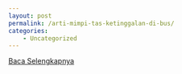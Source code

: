 ```yaml
---
layout: post
permalink: /arti-mimpi-tas-ketinggalan-di-bus/
categories:
    - Uncategorized
---
```


[Baca Selengkapnya](/09)